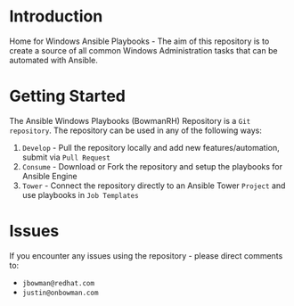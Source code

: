 # Introduction 
Home for Windows Ansible Playbooks - The aim of this repository is to create a source of all common Windows Administration tasks that can be automated with Ansible.

# Getting Started
The Ansible Windows Playbooks (BowmanRH) Repository is a `Git repository`. The repository can be used in any of the following ways:
1.	`Develop` - Pull the repository locally and add new features/automation, submit via `Pull Request`
2.	`Consume` - Download or Fork the repository and setup the playbooks for Ansible Engine
3.  `Tower` - Connect the repository directly to an Ansible Tower `Project` and use playbooks in `Job Templates`

# Issues
If you encounter any issues using the repository - please direct comments to:
- `jbowman@redhat.com`
- `justin@onbowman.com`